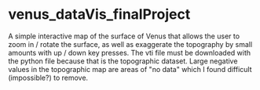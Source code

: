 # venus_dataVis_finalProject

A simple interactive map of the surface of Venus that allows the user to zoom in / rotate the surface, as well as exaggerate the topography by small amounts with up / down key presses. 
The vti file must be downloaded with the python file because that is the topographic dataset. Large negative values in the topographic map are areas of "no data" which I found difficult
(impossible?) to remove. 
